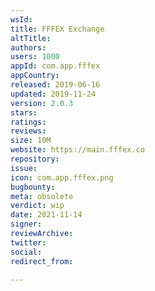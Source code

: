 ```yaml
---
wsId: 
title: FFFEX Exchange
altTitle: 
authors: 
users: 1000
appId: com.app.fffex
appCountry: 
released: 2019-06-16
updated: 2019-11-24
version: 2.0.3
stars: 
ratings: 
reviews: 
size: 10M
website: https://main.fffex.co
repository: 
issue: 
icon: com.app.fffex.png
bugbounty: 
meta: obsolete
verdict: wip
date: 2021-11-14
signer: 
reviewArchive: 
twitter: 
social: 
redirect_from: 

---
```


